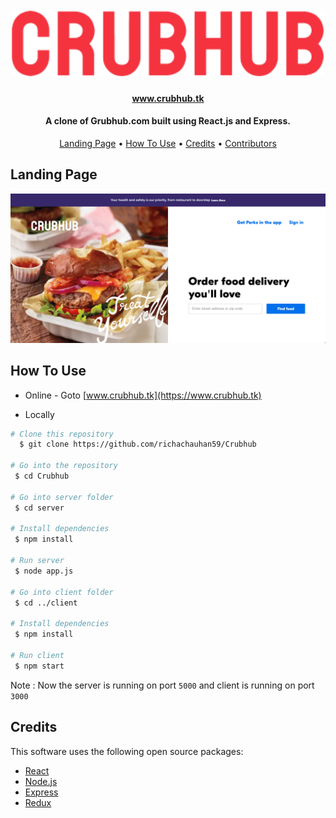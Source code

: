 <h1 align="center">
  <br>
  <a href="https://www.crubhub.tk"><img src="https://raw.githubusercontent.com/shreyas-shriyan/cdn/master/CRUBHUB_logo.png" alt="crubhub" width="500"></a>
  <br>
</h1>

<h4 align="center"><a href="https://www.crubhub.tk" target="_blank">www.crubhub.tk</a></h4>

<h4 align="center">A clone of Grubhub.com built using React.js and Express.</h4>

<p align="center">
  <a href="#landing-page">Landing Page</a> •
  <a href="#how-to-use">How To Use</a> •
  <a href="#credits">Credits</a> •
  <a href="#contributors">Contributors</a>
</p>

## Landing Page

![screenshot](https://raw.githubusercontent.com/shreyas-shriyan/cdn/master/crubhub_landing_page.png)

## How To Use

- Online - Goto [www.crubhub.tk](https://www.crubhub.tk)

- Locally

```bash
# Clone this repository
  $ git clone https://github.com/richachauhan59/Crubhub

# Go into the repository
 $ cd Crubhub

# Go into server folder
 $ cd server

# Install dependencies
 $ npm install

# Run server
 $ node app.js

# Go into client folder
 $ cd ../client

# Install dependencies
 $ npm install

# Run client
 $ npm start
```

Note : Now the server is running on port `5000` and client is running on port `3000`

## Credits

This software uses the following open source packages:

- [React](https://reactjs.org/)
- [Node.js](https://nodejs.org/)
- [Express](https://expressjs.com/)
- [Redux](https://redux.js.org/)
